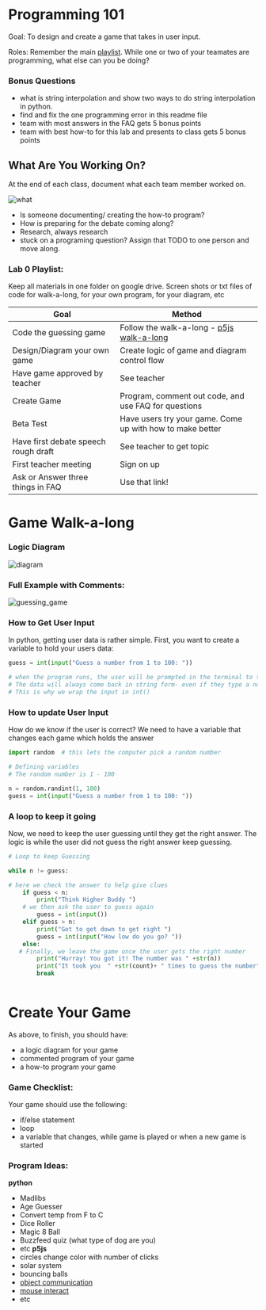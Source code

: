 # Programming 101

Goal: To design and create a game that takes in user input.

Roles: Remember the main [playlist](https://github.com/kyle1james/9th_grade_boot_camp/blob/master/README.md). While one or two of your teamates are programming, what else can you be doing?

### Bonus Questions
- what is string interpolation and show two ways to do string interpolation in python.
- find and fix the one programming error in this readme file
- team with most answers in the FAQ gets 5 bonus points
- team with best how-to for this lab and presents to class gets 5 bonus points

## What Are You Working On?
At the end of each class, document what each team member worked on. 

![what](https://thechive.files.wordpress.com/2017/02/you-will-either-love-or-hate-the-new-what-in-tarnation-meme-2.jpg?quality=85&strip=info&w=600)

- Is someone documenting/ creating the how-to program? 
- How is preparing for the debate coming along?
- Research, always research
- stuck on a programing question? Assign that TODO to one person and move along.


### Lab 0 Playlist:
Keep all materials in one folder on google drive. 
Screen shots or txt files of code for walk-a-long, for your own program, for your diagram, etc


| Goal                                        | Method         
| --------------------------------------------|------------------------------------------------------------------------------
| Code the guessing game                      | Follow the walk-a-long - [p5js walk-a-long](https://www.youtube.com/watch?v=TaN5At5RWH8)
| Design/Diagram your own game                | Create logic of game and diagram control flow
| Have game approved by teacher               | See teacher
| Create Game                                 | Program, comment out code, and use FAQ for questions
| Beta Test                                   | Have users try your game. Come up with how to make better
| Have first debate speech rough draft	      | See teacher to get topic
| First teacher meeting			      | Sign on up
| Ask or Answer three things in FAQ 	      | Use that link!


# Game Walk-a-long

### Logic Diagram
![diagram](http://www.cs.kent.edu/~ssteinfa/classes/prog.sp06/topics/ch3/flowchart.gif)

### Full Example with Comments:
![guessing_game](https://github.com/kyle1james/9th_grade_boot_camp/blob/master/0/guess.png)

### How to Get User Input

In python, getting user data is rather simple. 
First, you want to create a variable to hold your users data:

```python
guess = int(input("Guess a number from 1 to 100: "))

# when the program runs, the user will be prompted in the terminal to type in a number.
# The data will always come back in string form- even if they type a number
# This is why we wrap the input in int() 

```

### How to update User Input
How do we know if the user is correct? We need to have a variable that changes each game which holds the answer


```python
import random  # this lets the computer pick a random number

# Defining variables
# The random number is 1 - 100

n = random.randint(1, 100)
guess = int(input("Guess a number from 1 to 100: "))
```
### A loop to keep it going
Now, we need to keep the user guessing until they get the right answer. The logic is while the user did not guess the right answer keep guessing.

```python
# Loop to keep Guessing

while n != guess:

# here we check the answer to help give clues
	if guess < n:
		print("Think Higher Buddy ")
    # we then ask the user to guess again
		guess = int(input())
	elif guess > n:
		print("Got to get down to get right ")
		guess = int(input("How low do you go? "))
	else:
   # Finally, we leave the game once the user gets the right number
		print("Hurray! You got it! The number was " +str(n))
		print("It took you  " +str(count)+ " times to guess the number")
		break
    
```
# Create Your Game
As above, to finish, you should have:

- a logic diagram for your game
- commented program of your game
- a how-to program your game

### Game Checklist:
Your game should use the following:
- if/else statement
- loop
- a variable that changes, while game is played or when a new game is started
### Program Ideas:
**python**
- Madlibs
- Age Guesser
- Convert temp from F to C
- Dice Roller
- Magic 8 Ball
- Buzzfeed quiz (what type of dog are you)
- etc
**p5js**
- circles change color with number of clicks
- solar system 
- bouncing balls
- [object communication](https://www.youtube.com/watch?v=5Q9cA0REztY)
- [mouse interact](https://www.youtube.com/watch?v=TaN5At5RWH8&t=9s)
- etc


